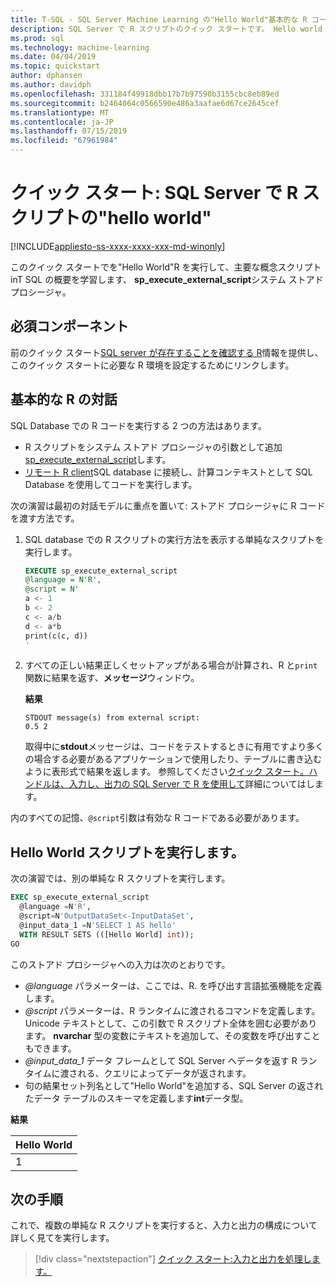 ```yaml
---
title: T-SQL - SQL Server Machine Learning の"Hello World"基本的な R コード実行のクイック スタート
description: SQL Server で R スクリプトのクイック スタートです。 Hello world の演習では、sp_execute_external_script のシステム ストアド プロシージャを使用して R スクリプトを呼び出すことの基礎について説明します。
ms.prod: sql
ms.technology: machine-learning
ms.date: 04/04/2019
ms.topic: quickstart
author: dphansen
ms.author: davidph
ms.openlocfilehash: 331184f49918dbb17b7b97590b3155cbc8eb89ed
ms.sourcegitcommit: b2464064c0566590e486a3aafae6d67ce2645cef
ms.translationtype: MT
ms.contentlocale: ja-JP
ms.lasthandoff: 07/15/2019
ms.locfileid: "67961984"
---
```

# <a name="quickstart-hello-world-r-script-in-sql-server"></a>クイック スタート: SQL Server で R スクリプトの"hello world" 
[!INCLUDE[appliesto-ss-xxxx-xxxx-xxx-md-winonly](../../includes/appliesto-ss-xxxx-xxxx-xxx-md-winonly.md)]

このクイック スタートでを"Hello World"R を実行して、主要な概念スクリプト inT SQL の概要を学習します、 **sp_execute_external_script**システム ストアド プロシージャ。 

## <a name="prerequisites"></a>必須コンポーネント

前のクイック スタート[SQL server が存在することを確認する R](quickstart-r-verify.md)情報を提供し、このクイック スタートに必要な R 環境を設定するためにリンクします。

## <a name="basic-r-interaction"></a>基本的な R の対話

SQL Database での R コードを実行する 2 つの方法はあります。

+ R スクリプトをシステム ストアド プロシージャの引数として追加[sp_execute_external_script](https://docs.microsoft.com/sql/relational-databases/system-stored-procedures/sp-execute-external-script-transact-sql)します。
+ [リモート R client](https://docs.microsoft.com/sql/advanced-analytics/r/set-up-a-data-science-client)SQL database に接続し、計算コンテキストとして SQL Database を使用してコードを実行します。

次の演習は最初の対話モデルに重点を置いて: ストアド プロシージャに R コードを渡す方法です。

1. SQL database での R スクリプトの実行方法を表示する単純なスクリプトを実行します。

    ```sql
    EXECUTE sp_execute_external_script
    @language = N'R',
    @script = N'
    a <- 1
    b <- 2
    c <- a/b
    d <- a*b
    print(c(c, d))
    '
    ```

2. すべての正しい結果正しくセットアップがある場合が計算され、R と`print`関数に結果を返す、**メッセージ**ウィンドウ。

    **結果**

    ```text
    STDOUT message(s) from external script: 
    0.5 2
    ```

    取得中に**stdout**メッセージは、コードをテストするときに有用ですより多くの場合する必要があるアプリケーションで使用したり、テーブルに書き込むように表形式で結果を返します。 参照してください[クイック スタート。ハンドルは、入力し、出力の SQL Server で R を使用して](rtsql-working-with-inputs-and-outputs.md)詳細についてはします。

内のすべての記憶、`@script`引数は有効な R コードである必要があります。

## <a name="run-a-hello-world-script"></a>Hello World スクリプトを実行します。

次の演習では、別の単純な R スクリプトを実行します。

```sql
EXEC sp_execute_external_script
  @language =N'R',
  @script=N'OutputDataSet<-InputDataSet',
  @input_data_1 =N'SELECT 1 AS hello'
  WITH RESULT SETS (([Hello World] int));
GO
```

このストアド プロシージャへの入力は次のとおりです。

+ *@language* パラメーターは、ここでは、R. を呼び出す言語拡張機能を定義します。
+ *@script* パラメーターは、R ランタイムに渡されるコマンドを定義します。 Unicode テキストとして、この引数で R スクリプト全体を囲む必要があります。 **nvarchar** 型の変数にテキストを追加して、その変数を呼び出すこともできます。
+ *@input_data_1* データ フレームとして SQL Server へデータを返す R ランタイムに渡される、クエリによってデータが返されます。
+ 句の結果セット列名として"Hello World"を追加する、SQL Server の返されたデータ テーブルのスキーマを定義します**int**データ型。

**結果**

| Hello World |
|-------------|
| 1 |

## <a name="next-steps"></a>次の手順

これで、複数の単純な R スクリプトを実行すると、入力と出力の構成について詳しく見てを実行します。

> [!div class="nextstepaction"]
> [クイック スタート:入力と出力を処理します。](quickstart-r-inputs-and-outputs.md)
